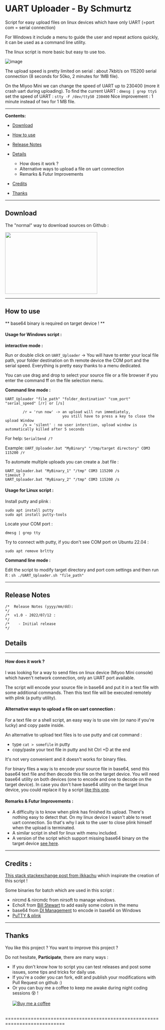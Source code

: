 # UART Uploader - By Schmurtz

Script for easy upload files on linux devices which have only UART (=port com = serial connection)

For Windows it include a menu to guide the user and repeat actions quickly, it can be used as a command line utility.

The linux script is more basic but easy to use too.

![image](https://user-images.githubusercontent.com/7110113/178542715-b7706eac-8210-432f-8803-f723b1c85a86.png)

The upload speed is pretty limited on serial : about 7kbit/s on 115200 serial connection (8 seconds for 50ko, 2 minutes for 1MB file).

On the Miyoo Mini we can change the speed of UART up to 230400 (more it crash uart during uploading).
To find the current UART :
```dmesg | grep ttyS```
set the speed of UART :
```stty -F /dev/ttyS0 230400```
Nice improvement : 1 minute instead of two for 1 MB file.



------------------------------------------------
**Contents:**
* [Download](#Download)
* [How to use](#How-to-use)

* [Release Notes](#Release-Notes)
* [Details](#Details)
	* How does it work ?
	* Alternative ways to upload a file on uart connection
	* Remarks & Futur Improvements
* [Credits](#credits-)
* [Thanks](#Thanks)

------------------------------------------------
## Download


The "normal" way to download sources on Github :

<img src="https://user-images.githubusercontent.com/7110113/177954376-4b36be7a-eb07-4cca-8fa6-7866e5bdece1.png" width="300" height="200">


------------------------------------------------
## How to use

** base64 binary is required on target device ! **

#### Usage for Windows script :

__interactive mode :__

Run or double click on ```UART_Uploader``` -> You will have to enter your local file path, your folder destination on th remote device the COM port and the serial speed.
Everything is pretty easy thanks to a menu dedicated.

You can use drag and drop to select your source file or a file browser if you enter the command ff on the file selection menu.


__Command line mode :__

```UART_Uploader "file_path" "folder_destination" "com_port" "serial_speed" [/r] or [/s]```

            /r = 'run now' -> an upload will run immediately, 
	    		              you still have to press a key to close the upload Window
            /s = 'silent' : no user interction, upload window is automatically killed after 5 seconds



For help:    ```SerialSend /? ```

Example:     ```UART_Uploader.bat "MyBinary" "/tmp/target directory" COM3 115200 /r```


To automate multiple uploads you can create a .bat file :

```
UART_Uploader.bat "MyBinary_1" "/tmp" COM3 115200 /s
timeout 7
UART_Uploader.bat "MyBinary_2" "/tmp" COM3 115200 /s
```

#### Usage for Linux script :

Install putty and plink :
```
sudo apt install putty
sudo apt install putty-tools
```

Locate your COM port :
```
dmesg | grep tty
```

Try to connect with putty, if you don't see COM port on Ubuntu 22.04 :
```
sudo apt remove brltty 
```

__Command line mode :__

Edit the script to modify target directory and port com settings and then run it :
```sh ./UART_Uploader.sh "file_path"```



------------------------------------------------
 

 ## Release Notes
```
/*  Release Notes (yyyy/mm/dd):                                                             */
/*  v1.0 - 2022/07/12 :                                                                     */
/*    - Initial release                                                                     */
```

 ## Details
------------------------------------------------
#### How does it work ?
I was looking for a way to send files on linux device (Miyoo Mini console) which haven't network connection, only an UART port available.

The script will encode your source file in base64 and put it in a text file with some additional commands. Then this text file will be executed remotely with plink (a putty utility).


#### Alternative ways to upload a file on uart connection :

For a text file or a shell script, an easy way is to use vim (or nano if you're lucky) and copy paste inside. 

An alternative to upload text files is to use putty and cat command : 
 - type ```cat > somefile``` in putty
- copy/paste your text file in putty and hit Ctrl +D at the end

It's not very convenient and it doesn't works for binary files.

For binary files a way is to encode your source file in base64, send this base64 text file and then decode this file on the target device.
You will need base64 utility on both devices (one to encode and one to decode on the target device).
In case you don't have base64 utility on the target linux device, you could replace it by a script [like this one](https://gist.github.com/markusfisch/2648733).

#### Remarks & Futur Improvements :
- A difficulty is to know when plink has finished its upload. There's nothing easy to detect that. On my linux device I wasn't able to reset uart connection. So that's why I ask to the user to close plink himself when the upload is terminated.
- A similar script in shell for linux with menu included.
- A version of the script which support missing base64 binary on the target device [see here](https://gist.github.com/markusfisch/2648733).

------------------------------------------------

  ## Credits : 
 [This stack stackexchange post from ilkkachu](https://unix.stackexchange.com/a/356762) which inspirate the creation of this script ! 
 
 Some binaries for batch which are used in this script :
 - nircmd & nircmdc from nirsoft to manage windows.
 - EchoX from [Bill Stewart](https://westmesatech.com/?page_id=26) to add easily some colors in the menu
 - base64 from [DI Management](https://www.di-mgt.com.au/base64-for-windows.html) to encode in base64 on Windows
 - [PuTTY & plink](https://www.chiark.greenend.org.uk/~sgtatham/putty/latest.html)


------------------------------------------------


 ## Thanks
  
You like this project ? You want to improve this project ? 

Do not hesitate, **Participate**, there are many ways :
- If you don't know how to script you can test releases and post some issues, some tips and tricks for daily use.
- If you're a coder you can fork, edit and publish your modifications with Pull Request on github :)<br/>
- Or you can buy me a coffee to keep me awake during night coding sessions :dizzy_face: !<br/><br/>
[![Buy me a coffee][buymeacoffee-shield]][buymeacoffee]
<br/><br/>

[buymeacoffee-shield]: https://www.buymeacoffee.com/assets/img/guidelines/download-assets-sm-2.svg
[buymeacoffee]: https://www.buymeacoffee.com/schmurtz
 ===========================================================================
 

